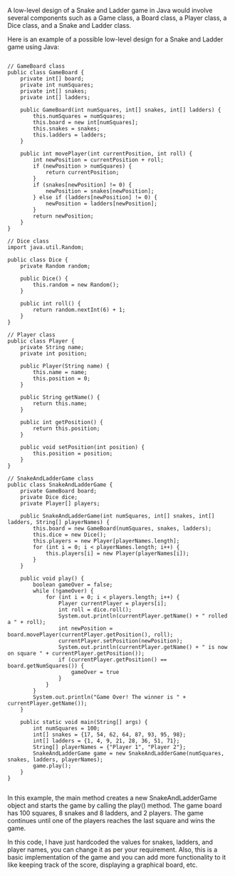 A low-level design of a Snake and Ladder game in Java would involve several components such as a Game class, a Board class, a Player class, a Dice class, and a Snake and Ladder class.

Here is an example of a possible low-level design for a Snake and Ladder game using Java:

```

// GameBoard class
public class GameBoard {
    private int[] board;
    private int numSquares;
    private int[] snakes;
    private int[] ladders;

    public GameBoard(int numSquares, int[] snakes, int[] ladders) {
        this.numSquares = numSquares;
        this.board = new int[numSquares];
        this.snakes = snakes;
        this.ladders = ladders;
    }

    public int movePlayer(int currentPosition, int roll) {
        int newPosition = currentPosition + roll;
        if (newPosition > numSquares) {
            return currentPosition;
        }
        if (snakes[newPosition] != 0) {
            newPosition = snakes[newPosition];
        } else if (ladders[newPosition] != 0) {
            newPosition = ladders[newPosition];
        }
        return newPosition;
    }
}

// Dice class
import java.util.Random;

public class Dice {
    private Random random;

    public Dice() {
        this.random = new Random();
    }

    public int roll() {
        return random.nextInt(6) + 1;
    }
}

// Player class
public class Player {
    private String name;
    private int position;

    public Player(String name) {
        this.name = name;
        this.position = 0;
    }

    public String getName() {
        return this.name;
    }

    public int getPosition() {
        return this.position;
    }

    public void setPosition(int position) {
        this.position = position;
    }
}

// SnakeAndLadderGame class
public class SnakeAndLadderGame {
    private GameBoard board;
    private Dice dice;
    private Player[] players;

    public SnakeAndLadderGame(int numSquares, int[] snakes, int[] ladders, String[] playerNames) {
        this.board = new GameBoard(numSquares, snakes, ladders);
        this.dice = new Dice();
        this.players = new Player[playerNames.length];
        for (int i = 0; i < playerNames.length; i++) {
            this.players[i] = new Player(playerNames[i]);
        }
    }

    public void play() {
        boolean gameOver = false;
        while (!gameOver) {
            for (int i = 0; i < players.length; i++) {
                Player currentPlayer = players[i];
                int roll = dice.roll();
                System.out.println(currentPlayer.getName() + " rolled a " + roll);
                int newPosition = board.movePlayer(currentPlayer.getPosition(), roll);
                currentPlayer.setPosition(newPosition);
                System.out.println(currentPlayer.getName() + " is now on square " + currentPlayer.getPosition());
                if (currentPlayer.getPosition() == board.getNumSquares()) {
                    gameOver = true
                }
            }
        }
        System.out.println("Game Over! The winner is " + currentPlayer.getName());
    }

    public static void main(String[] args) {
        int numSquares = 100;
        int[] snakes = {17, 54, 62, 64, 87, 93, 95, 98};
        int[] ladders = {1, 4, 9, 21, 28, 36, 51, 71};
        String[] playerNames = {"Player 1", "Player 2"};
        SnakeAndLadderGame game = new SnakeAndLadderGame(numSquares, snakes, ladders, playerNames);
        game.play();
    }
}


```


In this example, the main method creates a new SnakeAndLadderGame object and starts the game by calling the play() method. The game board has 100 squares, 8 snakes and 8 ladders, and 2 players. The game continues until one of the players reaches the last square and wins the game.

In this code, I have just hardcoded the values for snakes, ladders, and player names, you can change it as per your requirement. Also, this is a basic implementation of the game and you can add more functionality to it like keeping track of the score, displaying a graphical board, etc.
